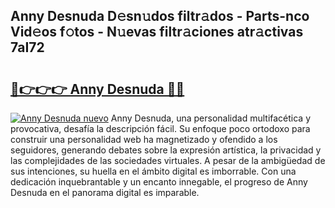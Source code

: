 ## Anny Desnuda D𝚎sn𝚞dos filtr𝚊dos - Parts-nco Vid𝚎os f𝚘tos - N𝚞evas filtr𝚊ciones atr𝚊ctivas 7aI72

# <h2><a href="http://mbc5uv4.tromn.icu/?c=Anny+Desnuda">🔗👉👉👉 Anny Desnuda 🔗🔗</a></h2>

[![Anny Desnuda nuevo](https://i.imgur.com/pEAQMta.gif)](http://mbc5uv4.tromn.icu/?c=Anny+Desnuda)
Anny Desnuda, una personalidad multifacética y provocativa, desafía la descripción fácil. Su enfoque poco ortodoxo para construir una personalidad web ha magnetizado y ofendido a los seguidores, generando debates sobre la expresión artística, la privacidad y las complejidades de las sociedades virtuales. A pesar de la ambigüedad de sus intenciones, su huella en el ámbito digital es imborrable. Con una dedicación inquebrantable y un encanto innegable, el progreso de Anny Desnuda en el panorama digital es imparable.

